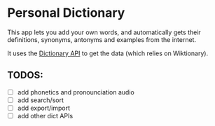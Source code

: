 # Personal Dictionary

This app lets you add your own words, and automatically gets their definitions, synonyms, antonyms and examples from the internet.

It uses the [Dictionary API](https://dictionaryapi.dev/) to get the data (which relies on Wiktionary).

## TODOS:
* [ ] add phonetics and pronounciation audio
* [ ] add search/sort
* [ ] add export/import
* [ ] add other dict APIs